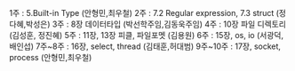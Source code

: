 1주 : 5.Built-in Type (안형민,최우철)
2주 : 7.2 Regular expression, 7.3 struct (정다혜,박성은)
3주 : 8장 데이터타입 (박선학주임,김동욱주임)
4주 : 10장 파일 디렉토리 (김성훈, 정진혜)
5주 : 11장, 13장 피클, 파일포멧 (김용원)
6주 : 15장, os, io (서광덕,배인섭)
7주~8주 : 16장, select, thread (김태훈,허대범)
9주~10주 : 17장, socket, process (안형민,최우철)
